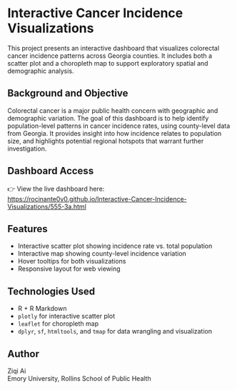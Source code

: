 # Interactive Cancer Incidence Visualizations

This project presents an interactive dashboard that visualizes colorectal cancer incidence patterns across Georgia counties. It includes both a scatter plot and a choropleth map to support exploratory spatial and demographic analysis.

## Background and Objective

Colorectal cancer is a major public health concern with geographic and demographic variation. The goal of this dashboard is to help identify population-level patterns in cancer incidence rates, using county-level data from Georgia. It provides insight into how incidence relates to population size, and highlights potential regional hotspots that warrant further investigation.

## Dashboard Access

👉 View the live dashboard here:  
https://rocinante0v0.github.io/Interactive-Cancer-Incidence-Visualizations/555-3a.html

## Features

- Interactive scatter plot showing incidence rate vs. total population
- Interactive map showing county-level incidence variation
- Hover tooltips for both visualizations
- Responsive layout for web viewing

## Technologies Used

- R + R Markdown
- `plotly` for interactive scatter plot
- `leaflet` for choropleth map
- `dplyr`, `sf`, `htmltools`, and `tmap` for data wrangling and visualization

## Author

Ziqi Ai  
Emory University, Rollins School of Public Health

